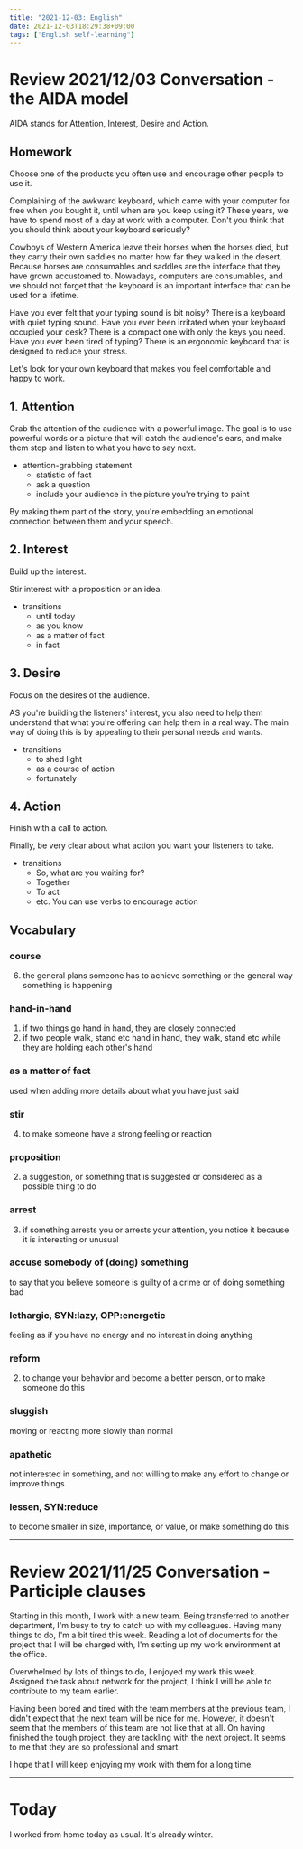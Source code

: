 ```yaml
---
title: "2021-12-03: English"
date: 2021-12-03T18:29:38+09:00
tags: ["English self-learning"]
---
```

# Review 2021/12/03 Conversation - the AIDA model
AIDA stands for Attention, Interest, Desire and Action.

## Homework
Choose one of the products you often use and encourage other people to use it.

Complaining of the awkward keyboard, which came with your computer for free when you bought it, until when are you keep using it?
These years, we have to spend most of a day at work with a computer.
Don't you think that you should think about your keyboard seriously?

Cowboys of Western America leave their horses when the horses died, but they carry their own saddles no matter how far they walked in the desert.
Because horses are consumables and saddles are the interface that they have grown accustomed to.
Nowadays, computers are consumables, and we should not forget that the keyboard is an important interface that can be used for a lifetime.

Have you ever felt that your typing sound is bit noisy? There is a keyboard with quiet typing sound.
Have you ever been irritated when your keyboard occupied your desk? There is a compact one with only the keys you need.
Have you ever been tired of typing? There is an ergonomic keyboard that is designed to reduce your stress.

Let's look for your own keyboard that makes you feel comfortable and happy to work.

## 1. Attention
Grab the attention of the audience with a powerful image.
The goal is to use powerful words or a picture that will catch the audience's ears, and make them stop and listen to what you have to say next.

* attention-grabbing statement
    - statistic of fact
    - ask a question
    - include your audience in the picture you're trying to paint

By making them part of the story, you're embedding an emotional connection between them and your speech.

## 2. Interest
Build up the interest.

Stir interest with a proposition or an idea.

* transitions
    - until today
    - as you know
    - as a matter of fact
    - in fact

## 3. Desire
Focus on the desires of the audience.

AS you're building the listeners' interest, you also need to help them understand that what you're offering can help them in a real way.
The main way of doing this is by appealing to their personal needs and wants.

* transitions
    - to shed light
    - as a course of action
    - fortunately

## 4. Action
Finish with a call to action.

Finally, be very clear about what action you want your listeners to take.

* transitions
    - So, what are you waiting for?
    - Together
    - To act
    - etc. You can use verbs to encourage action

## Vocabulary
### course
6. the general plans someone has to achieve something or the general way something is happening

### hand-in-hand
1. if two things go hand in hand, they are closely connected
2. if two people walk, stand etc hand in hand, they walk, stand etc while they are holding each other's hand

### as a matter of fact
used when adding more details about what you have just said

### stir
4. to make someone have a strong feeling or reaction

### proposition
2. a suggestion, or something that is suggested or considered as a possible thing to do

### arrest
3. if something arrests you or arrests your attention, you notice it because it is interesting or unusual

### accuse somebody of (doing) something
to say that you believe someone is guilty of a crime or of doing something bad

### lethargic, SYN:lazy, OPP:energetic
feeling as if you have no energy and no interest in doing anything

### reform
2. to change your behavior and become a better person, or to make someone do this

### sluggish
moving or reacting more slowly than normal

### apathetic
not interested in something, and not willing to make any effort to change or improve things

### lessen, SYN:reduce
to become smaller in size, importance, or value, or make something do this

---
# Review 2021/11/25 Conversation - Participle clauses
Starting in this month, I work with a new team.
Being transferred to another department, I'm busy to try to catch up with my colleagues.
Having many things to do, I'm a bit tired this week.
Reading a lot of documents for the project that I will be charged with, I'm setting up my work environment at the office.

Overwhelmed by lots of things to do, I enjoyed my work this week.
Assigned the task about network for the project, I think I will be able to contribute to my team earlier.

Having been bored and tired with the team members at the previous team, I didn't expect that the next team will be nice for me.
However, it doesn't seem that the members of this team are not like that at all.
On having finished the tough project, they are tackling with the next project.
It seems to me that they are so professional and smart.

I hope that I will keep enjoying my work with them for a long time.

---
# Today
I worked from home today as usual.
It's already winter.